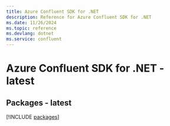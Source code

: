 ```yaml
---
title: Azure Confluent SDK for .NET
description: Reference for Azure Confluent SDK for .NET
ms.date: 11/26/2024
ms.topic: reference
ms.devlang: dotnet
ms.service: confluent
---
```

# Azure Confluent SDK for .NET - latest
## Packages - latest
[!INCLUDE [packages](confluent-index.md)]